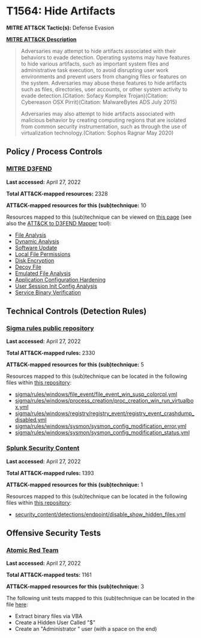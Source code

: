 # T1564: Hide Artifacts
**MITRE ATT&CK Tactic(s):** Defense Evasion

**[MITRE ATT&CK Description](https://attack.mitre.org/techniques/T1564)**
<blockquote>Adversaries may attempt to hide artifacts associated with their behaviors to evade detection. Operating systems may have features to hide various artifacts, such as important system files and administrative task execution, to avoid disrupting user work environments and prevent users from changing files or features on the system. Adversaries may abuse these features to hide artifacts such as files, directories, user accounts, or other system activity to evade detection.(Citation: Sofacy Komplex Trojan)(Citation: Cybereason OSX Pirrit)(Citation: MalwareBytes ADS July 2015)

Adversaries may also attempt to hide artifacts associated with malicious behavior by creating computing regions that are isolated from common security instrumentation, such as through the use of virtualization technology.(Citation: Sophos Ragnar May 2020)</blockquote>

## Policy / Process Controls
### [MITRE D3FEND](https://d3fend.mitre.org/)
**Last accessed:** April 27, 2022

**Total ATT&CK-mapped resources:** 2328

**ATT&CK-mapped resources for this (sub)technique:** 10

Resources mapped to this (sub)technique can be viewed on [this page](https://d3fend.mitre.org/) (see also the [ATT&CK to D3FEND Mapper](https://d3fend.mitre.org/tools/attack-mapper) tool):

* [File Analysis](https://d3fend.mitre.org/techniques/d3f:FileAnalysis)
* [Dynamic Analysis](https://d3fend.mitre.org/techniques/d3f:DynamicAnalysis)
* [Software Update](https://d3fend.mitre.org/techniques/d3f:SoftwareUpdate)
* [Local File Permissions](https://d3fend.mitre.org/techniques/d3f:LocalFilePermissions)
* [Disk Encryption](https://d3fend.mitre.org/techniques/d3f:DiskEncryption)
* [Decoy File](https://d3fend.mitre.org/techniques/d3f:DecoyFile)
* [Emulated File Analysis](https://d3fend.mitre.org/techniques/d3f:EmulatedFileAnalysis)
* [Application Configuration Hardening](https://d3fend.mitre.org/techniques/d3f:ApplicationConfigurationHardening)
* [User Session Init Config Analysis](https://d3fend.mitre.org/techniques/d3f:UserSessionInitConfigAnalysis)
* [Service Binary Verification](https://d3fend.mitre.org/techniques/d3f:ServiceBinaryVerification)

## Technical Controls (Detection Rules)
### [Sigma rules public repository](https://github.com/SigmaHQ/sigma)
**Last accessed:** April 27, 2022

**Total ATT&CK-mapped rules:** 2330

**ATT&CK-mapped resources for this (sub)technique:** 5

Resources mapped to this (sub)technique can be located in the following files within [this repository](https://github.com/SigmaHQ/sigma/tree/master/rules):

* [sigma/rules/windows/file_event/file_event_win_susp_colorcpl.yml](https://github.com/SigmaHQ/sigma/blob/master/rules/windows/file_event/file_event_win_susp_colorcpl.yml)
* [sigma/rules/windows/process_creation/proc_creation_win_run_virtualbox.yml](https://github.com/SigmaHQ/sigma/blob/master/rules/windows/process_creation/proc_creation_win_run_virtualbox.yml)
* [sigma/rules/windows/registry/registry_event/registry_event_crashdump_disabled.yml](https://github.com/SigmaHQ/sigma/blob/master/rules/windows/registry/registry_event/registry_event_crashdump_disabled.yml)
* [sigma/rules/windows/sysmon/sysmon_config_modification_error.yml](https://github.com/SigmaHQ/sigma/blob/master/rules/windows/sysmon/sysmon_config_modification_error.yml)
* [sigma/rules/windows/sysmon/sysmon_config_modification_status.yml](https://github.com/SigmaHQ/sigma/blob/master/rules/windows/sysmon/sysmon_config_modification_status.yml)

### [Splunk Security Content](https://github.com/splunk/security_content)
**Last accessed:** April 27, 2022

**Total ATT&CK-mapped rules:** 1393

**ATT&CK-mapped resources for this (sub)technique:** 1

Resources mapped to this (sub)technique can be located in the following files within [this repository](https://github.com/splunk/security_content/tree/develop/detections):

* [security_content/detections/endpoint/disable_show_hidden_files.yml](https://github.com/splunk/security_content/blob/develop/detections/endpoint/disable_show_hidden_files.yml)


## Offensive Security Tests
### [Atomic Red Team](https://github.com/redcanaryco/atomic-red-team)
**Last accessed:** April 27, 2022

**Total ATT&CK-mapped tests:** 1161

**ATT&CK-mapped resources for this (sub)technique:** 3

The following unit tests mapped to this (sub)technique can be located in the file [here](https://github.com/redcanaryco/atomic-red-team/tree/master/atomics/T1564/T1564.yaml):

* Extract binary files via VBA
* Create a Hidden User Called "$"
* Create an "Administrator " user (with a space on the end)

